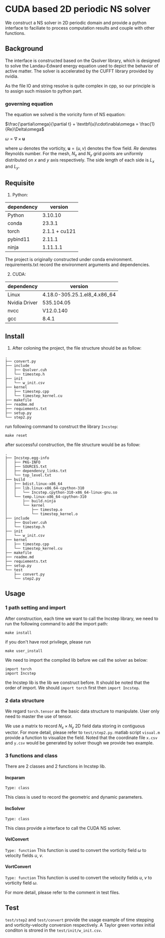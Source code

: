 # CUDA based 2D periodic NS solver
We construct a NS solver in 2D periodic domain and provide a python interface to faciliate to process computation results and couple with other functions.

## Background
The interface is constructed based on the Qsolver library, which is designed to solve the Landau-Edward energy equation used to depict the behavior of active matter. The solver is accelerated by the CUFFT library provided by nvidia. 

As the file IO and string resolve is quite complex in cpp, so our principle is to assign such mission to python part.

### governing equation
The equation we solved is the voricity form of NS equation:

$\frac{\partial\omega}{\partial t} + \textbf{u}\cdot\nabla\omega = \frac{1}{Re}\Delta\omega$

$\omega = \nabla\times\textbf{u}$

where $\omega$ denotes the vorticity, $\textbf{u} = (u,v)$ denotes the flow field. $Re$ denotes Reynolds number. For the mesh, $N_x$ and $N_y$ grid points are uniformly distributed on $x$ and $y$ axis respectively. The side length of each side is $L_x$ and $L_y$.


## Requisite
1. Python: 

|dependency | version|
|---|---|
|Python| 3.10.10 |
|conda | 23.3.1 |
|torch | 2.1.1 + cu121 |
|pybind11 | 2.11.1 |
|ninja | 1.11.1.1 |

The project is originally constructed under conda environment. requirements.txt record the environment arguments and dependencies.

2. CUDA:

|dependency | version|
|---|---|
|Linux| 4.18.0-305.25.1.el8_4.x86_64 |
|Nvidia Driver| 535.104.05 |
|nvcc| V12.0.140 |
|gcc| 8.4.1 |

## Install
1. After coloning the project, the file structure should be as follow:
```
.
├── convert.py
├── include
│   ├── Qsolver.cuh
│   └── timestep.h
├── init
│   └── w_init.csv
├── kernel
│   ├── timestep.cpp
│   └── timestep_kernel.cu
├── makefile
├── readme.md
├── requiements.txt
├── setup.py
└── step2.py
```
run following command to construct the library ```Incstep```:
```(shell)
make reset
```
after successful construction, the file structure would be as follow:
```
.
├── Incstep.egg-info
│   ├── PKG-INFO
│   ├── SOURCES.txt
│   ├── dependency_links.txt
│   └── top_level.txt
├── build
│   ├── bdist.linux-x86_64
│   ├── lib.linux-x86_64-cpython-310
│   │   └── Incstep.cpython-310-x86_64-linux-gnu.so
│   └── temp.linux-x86_64-cpython-310
│       ├── build.ninja
│       └── kernel
│           ├── timestep.o
│           └── timestep_kernel.o
├── include
│   ├── Qsolver.cuh
│   └── timestep.h
├── init
│   └── w_init.csv
├── kernel
│   ├── timestep.cpp
│   └── timestep_kernel.cu
├── makefile
├── readme.md
├── requiements.txt
├── setup.py
└── test
    ├── convert.py
    └── step2.py
```


## Usage
### 1 path setting and import 
After construction, each time we want to call the Incstep library, we need to run the following command to add the import path:
```(shell)
make install
```
if you don't have root privilege, please run
```
make user_install
```
We need to import the compiled lib before we call the solver as below:
```(python)
import torch
import Incstep
```
the Incstep lib is the lib we construct before. It should be noted that the order of import. We should ```import torch``` first then ```import Incstep```.

### 2 data structure
We regard ```torch.tensor``` as the basic data structure to manipulate. User only need to master the use of tensor. 

We use a matrix to record $N_x\times N_y$ 2D field data storing in contiguous vector. For more detail, please refer to ```test/step2.py```. matlab script ```visual.m``` provide a function to visualize the field. Noted that the coordinate file ```x.csv``` and ```y.csv``` would be generated by solver though we provide two example. 
### 3 functions and class
There are 2 classes and 2 functions in Incstep lib.

#### Incparam
```Type: class```

This class is used to record the geometric and dynamic parameters.

#### IncSolver
```Type: class```

This class provide a interface to call the CUDA NS solver.

#### VelConvert
```Type: function```
This function is used to convert the vorticity field $\omega$ to velocity fields $u$, $v$.

#### VortConvert
```Type: function```
This function is used to convert the velocity fields $u$, $v$ to vorticity field $\omega$.

For more detail, please refer to the comment in test files.

## Test
```test/step2``` and ```test/convert``` provide the usage example of time stepping and vorticity-velocity conversion respectively. A Taylor green vortex initial conditon is strored in the ```test/init/w_init.csv```. 